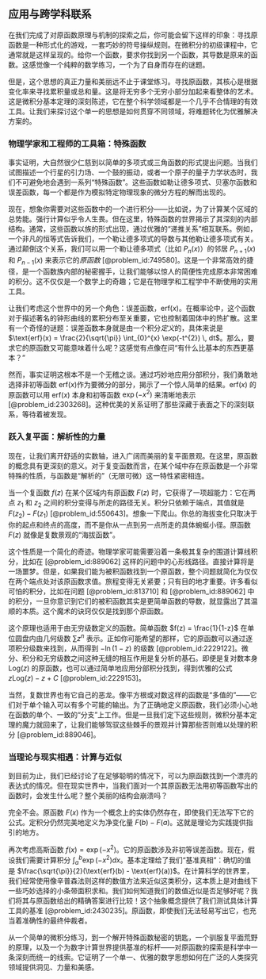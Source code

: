 ## 应用与跨学科联系

在我们完成了对原函数原理与机制的探索之后，你可能会留下这样的印象：寻找原函数是一种形式化的游戏，一套巧妙的符号操纵规则。在微积分的初级课程中，它通常就是这样呈现的。给你一个函数，要求你找到另一个函数，其导数是原来的函数。这感觉像一个纯粹的数学练习，一个为了自身而存在的谜题。

但是，这个思想的真正力量和美丽远不止于课堂练习。寻找原函数，其核心是根据变化率来寻找累积量或总和量。这是将无穷多个无穷小部分加起来看整体的艺术。这是微积分基本定理的深刻陈述，它在整个科学领域都是一个几乎不合情理的有效工具。让我们来探讨这个单一的思想是如何贯穿不同领域，将难题转化为优雅解决方案的。

### 物理学家和工程师的工具箱：特殊函数

事实证明，大自然很少仁慈到以简单的多项式或三角函数的形式提出问题。当我们试图描述一个行星的引力场、一个鼓的振动，或者一个原子的量子力学状态时，我们不可避免地会遇到一系列“特殊函数”。这些函数如勒让德多项式、贝塞尔函数和误差函数，每一个都是作为模拟特定物理现象的微分方程的解而出现的。

现在，想象你需要对这些函数中的一个进行积分——比如说，为了计算某个区域的总势能。强行计算似乎令人生畏。但在这里，特殊函数的世界揭示了其深刻的内部结构。通常，这些函数以族的形式出现，通过优雅的“递推关系”相互联系。例如，一个非凡的恒等式告诉我们，一个勒让德多项式的导数与其他勒让德多项式有关。通过颠倒这个关系，我们可以用一个勒让德多项式（比如 $P_n(x)$）的邻居 $P_{n+1}(x)$ 和 $P_{n-1}(x)$ 来表示它的*原函数* [@problem_id:749580]。这是一个非常高效的捷径，是一个函数族内部的秘密握手，让我们能够以惊人的简便性完成原本非常困难的积分。这不仅仅是一个数学上的奇趣；它是在物理学和工程学中不断使用的实用工具。

让我们考虑这个世界中的另一个角色：误差函数，$\text{erf}(x)$。在概率论中，这个函数对于描述著名的钟形曲线的累积分布至关重要，它也控制着固体中的热扩散。这里有一个奇怪的谜题：误差函数本身就是由一个积分*定义*的，具体来说是 $\text{erf}(x) = \frac{2}{\sqrt{\pi}} \int_{0}^{x} \exp(-t^{2}) \, dt$。那么，要求它的原函数又可能意味着什么呢？这感觉有点像在问“有什么比基本的东西更基本？”

然而，事实证明这根本不是一个无稽之谈。通过巧妙地应用分部积分，我们勇敢地选择非初等函数 $\text{erf}(x)$作为要微分的部分，揭示了一个惊人简单的结果。$\text{erf}(x)$ 的原函数可以用 $\text{erf}(x)$ 本身和初等函数 $\exp(-x^2)$ 来清晰地表示 [@problem_id:2303268]。这种优美的关系证明了那些深藏于表面之下的深刻联系，等待着被发现。

### 跃入复平面：解析性的力量

现在，让我们离开舒适的实数轴，进入广阔而美丽的复平面景观。在这里，原函数的概念具有更深刻的意义。对于复变函数而言，在某个域中存在原函数是一个非常特殊的性质，与函数是“解析的”（无限可微）这一特性紧密相连。

当一个复函数 $f(z)$ 在某个区域内有原函数 $F(z)$ 时，它获得了一项超能力：它在两点 $z_1$ 和 $z_2$ 之间的积分变得与所走的路径无关。积分只依赖于端点，其值就是 $F(z_2) - F(z_1)$ [@problem_id:550643]。想象一下爬山。你总的海拔变化只取决于你的起点和终点的高度，而不是你从一点到另一点所走的具体蜿蜒小径。原函数 $F(z)$ 就像是复数景观的“海拔函数”。

这个性质是一个简化的奇迹。物理学家可能需要沿着一条极其复杂的围道计算线积分，比如在 [@problem_id:889062] 这样的问题中的心形线路径。直接计算将是一场噩梦。但是，如果我们能为被积函数找到一个原函数，整个问题就简化为仅仅在两个端点处对该原函数求值。旅程变得无关紧要；只有目的地才重要。许多看似可怕的积分，比如在问题 [@problem_id:813710] 和 [@problem_id:889062] 中的积分，一旦你意识到它们的被积函数其实是更简单函数的导数，就显露出了其温顺的本质。这个魔术的诀窍仅仅是找到那个原函数。

这个原理也适用于由无穷级数定义的函数。简单函数 $f(z) = \frac{1}{1-z}$ 在单位圆盘内由几何级数 $\sum z^n$ 表示。正如你可能希望的那样，它的原函数可以通过逐项积分级数来找到，从而得到 $-\ln(1-z)$ 的级数 [@problem_id:2229122]。微分、积分和无穷级数之间这种无缝的相互作用是复分析的基石。即便是复对数本身 $\text{Log}(z)$ 的原函数，也可以通过简单地应用分部积分找到，得到优雅的公式 $z\text{Log}(z) - z + C$ [@problem_id:2229153]。

当然，复数世界也有它自己的恶龙。像平方根或对数这样的函数是“多值的”——它们对于单个输入可以有多个可能的输出。为了正确地定义原函数，我们必须小心地在函数的单个、一致的“分支”上工作。但是一旦我们定下这些规则，微积分基本定理的魔力就回来了，让我们能够驾驭这些棘手的景观并计算那些否则难以处理的积分 [@problem_id:889046]。

### 当理论与现实相遇：计算与近似

到目前为止，我们已经讨论了在足够聪明的情况下，可以为原函数找到一个漂亮的表达式的情况。但在现实世界中，当我们面对一个其原函数无法用初等函数写出的函数时，会发生什么呢？整个美丽的结构会崩溃吗？

完全不会。原函数 $F(x)$ 作为一个概念上的实体仍然存在，即使我们无法写下它的公式。定积分仍然完美地定义为净变化量 $F(b) - F(a)$。这就是理论为实践提供指引的地方。

再次考虑高斯函数 $f(x) = \exp(-x^2)$。它的原函数涉及非初等误差函数。现在，假设我们需要计算积分 $\int_a^b \exp(-x^2) dx$。基本定理给了我们“基准真相”：确切的值是 $\frac{\sqrt{\pi}}{2}(\text{erf}(b) - \text{erf}(a))$。在计算科学的世界里，我们经常使用像辛普森法则这样的数值方法来近似这类积分，这本质上是对曲线下一些巧妙选择的小条带面积求和。我们如何知道我们的数值近似是否足够好呢？我们将其与原函数给出的精确答案进行比较！这个抽象概念提供了我们测试具体计算工具的基准 [@problem_id:2430235]。原函数，即使我们无法轻易写出它，也充当着准确性的最终仲裁者。

从一个简单的微积分练习，到一个解开特殊函数秘密的钥匙，一个驯服复平面荒野的原理，以及一个为数字计算世界提供基准的标杆——对原函数的探索是科学中一条深刻而统一的线索。它证明了一个单一、优雅的数学思想如何在广泛的人类探究领域提供洞见、力量和美感。